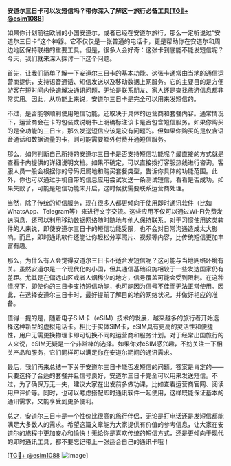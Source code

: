 **安道尔三日卡可以发短信吗？带你深入了解这一旅行必备工具[[TG💪+ @esim1088](https://t.me/s/esim1088)]**

如果你计划前往欧洲的小国安道尔，或者已经在安道尔旅行，那么一定听说过“安道尔三日卡”这个神器。它不仅仅是一张普通的电话卡，更是帮助你在安道尔和周边地区保持联络的重要工具。但是，很多人会好奇：这张卡到底能不能发短信呢？今天，我们就来深入探讨一下这个问题。

首先，让我们简单了解一下安道尔三日卡的基本功能。这张卡通常由当地的通信运营商提供，支持语音通话、短信发送以及移动数据上网服务。它的主要目的是方便游客在短时间内快速解决通讯问题，无论是联系朋友、家人还是查找旅游信息都非常实用。因此，从功能上来说，安道尔三日卡是完全可以用来发短信的。

不过，是否能够顺利使用短信功能，还取决于具体的运营商和套餐内容。通常情况下，运营商会在卡的包装或说明书上明确标注该卡是否包含短信服务。如果你购买的是全功能的三日卡，那么发送短信应该是没有问题的。但如果你购买的是仅含语音通话和数据流量的卡，则可能需要额外付费开通短信服务。

那么，如何判断自己所持的安道尔三日卡是否支持短信功能呢？最直接的方式就是查看卡内提供的详细说明文档。如果不确定，可以直接拨打客服热线进行咨询。客服人员一般会根据你的号码归属地和购买套餐类型，告诉你具体的功能范围。此外，你也可以通过手机自带的信息应用尝试发送一条测试短信，看看是否成功。如果失败了，可能是短信功能未开启，这时候就需要联系运营商处理。

当然，除了传统的短信服务，现在很多人都更倾向于使用即时通讯软件（比如WhatsApp、Telegram等）来进行文字交流。这些应用不仅可以通过Wi-Fi免费发送消息，还可以利用移动数据网络随时随地与他人保持联系。对于习惯使用这类软件的人来说，即使安道尔三日卡的短信功能受限，也不会对日常沟通造成太大影响。而且，即时通讯软件还能让你轻松分享照片、视频等内容，比传统短信更加丰富有趣。

那么，为什么有人会觉得安道尔三日卡不适合发短信呢？这可能与当地网络环境有关。虽然安道尔是一个现代化的小国，但其通信基础设施相较于一些发达国家仍有差距。尤其是在偏远山区或者人烟稀少的地方，信号覆盖可能会受到限制。在这种情况下，即使你的三日卡支持短信功能，也可能因为信号不佳而无法正常使用。因此，在选择安道尔三日卡时，最好提前了解目的地的网络状况，并做好相应的准备。

值得一提的是，随着电子SIM卡（eSIM）技术的发展，越来越多的旅行者开始选择这种新型的虚拟电话卡。相比于实体SIM卡，eSIM具有更高的灵活性和便捷性，用户无需更换物理卡即可切换不同的运营商和服务计划。对于经常出国旅行的人来说，eSIM无疑是一个非常棒的选择。如果你对eSIM感兴趣，不妨关注一下相关产品和服务，它们同样可以满足你在安道尔期间的通讯需求。

最后，我们再来总结一下关于安道尔三日卡能否发短信的问题。答案是肯定的——只要选择了合适的套餐并且信号良好，安道尔三日卡完全可以用来发送短信。不过，为了确保万无一失，建议大家在出发前多做功课，比如查看运营商官网、阅读用户评价等。同时，也可以考虑搭配即时通讯软件一起使用，这样既能保证基本的通讯需求，又能享受到更多便利。

总之，安道尔三日卡是一个性价比很高的旅行伴侣，无论是打电话还是发短信都能满足大多数人的需求。希望这篇文章能为大家提供有价值的参考信息，让大家在安道尔的旅程中更加安心和愉快！无论你是喜欢传统的短信方式，还是更倾向于现代的即时通讯工具，都不要忘记带上一张适合自己的通讯卡哦！

[[TG💪+ @esim1088](https://t.me/s/esim1088) ![Image](https://i.postimg.cc/4NQfJmqS/Snipaste-2025-05-13-00-14-12.png)]